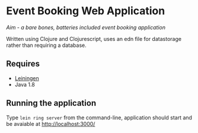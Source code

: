 # Event Booking Web Application
*Aim - a bare bones, batteries included event booking application*

Written using Clojure and Clojurescript, uses an edn file for datastorage rather than requiring a database. 

## Requires
* [Leiningen](https://leiningen.org/)
* Java 1.8

## Running the application
Type `lein ring server` from the command-line, application should start and be avaiable at [http://localhost:3000/](http://localhost:3000)
